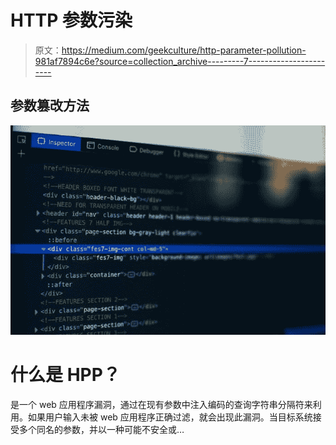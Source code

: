 # HTTP 参数污染

> 原文：<https://medium.com/geekculture/http-parameter-pollution-981af7894c6e?source=collection_archive---------7----------------------->

## 参数篡改方法

![](img/fe343e45ef4b06f6b794d978490024c6.png)

# 什么是 HPP？

是一个 web 应用程序漏洞，通过在现有参数中注入编码的查询字符串分隔符来利用。如果用户输入未被 web 应用程序正确过滤，就会出现此漏洞。当目标系统接受多个同名的参数，并以一种可能不安全或…